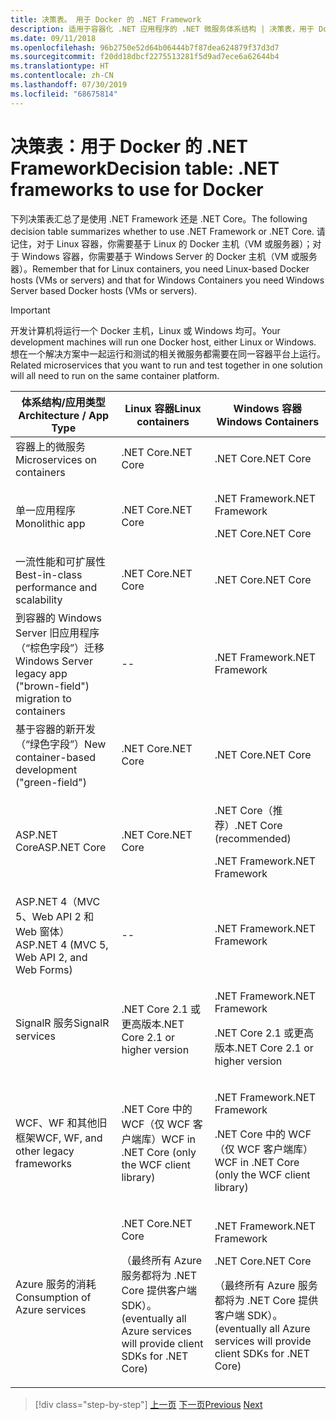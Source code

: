 ```yaml
---
title: 决策表。 用于 Docker 的 .NET Framework
description: 适用于容器化 .NET 应用程序的 .NET 微服务体系结构 | 决策表，用于 Docker 的 .NET Framework
ms.date: 09/11/2018
ms.openlocfilehash: 96b2750e52d64b06444b7f87dea624879f37d3d7
ms.sourcegitcommit: f20dd18dbcf2275513281f5d9ad7ece6a62644b4
ms.translationtype: HT
ms.contentlocale: zh-CN
ms.lasthandoff: 07/30/2019
ms.locfileid: "68675814"
---
```

# <a name="decision-table-net-frameworks-to-use-for-docker"></a><span data-ttu-id="59164-104">决策表：用于 Docker 的 .NET Framework</span><span class="sxs-lookup"><span data-stu-id="59164-104">Decision table: .NET frameworks to use for Docker</span></span>

<span data-ttu-id="59164-105">下列决策表汇总了是使用 .NET Framework 还是 .NET Core。</span><span class="sxs-lookup"><span data-stu-id="59164-105">The following decision table summarizes whether to use .NET Framework or .NET Core.</span></span> <span data-ttu-id="59164-106">请记住，对于 Linux 容器，你需要基于 Linux 的 Docker 主机（VM 或服务器）；对于 Windows 容器，你需要基于 Windows Server 的 Docker 主机（VM 或服务器）。</span><span class="sxs-lookup"><span data-stu-id="59164-106">Remember that for Linux containers, you need Linux-based Docker hosts (VMs or servers) and that for Windows Containers you need Windows Server based Docker hosts (VMs or servers).</span></span>

> [!IMPORTANT]
> <span data-ttu-id="59164-107">开发计算机将运行一个 Docker 主机，Linux 或 Windows 均可。</span><span class="sxs-lookup"><span data-stu-id="59164-107">Your development machines will run one Docker host, either Linux or Windows.</span></span> <span data-ttu-id="59164-108">想在一个解决方案中一起运行和测试的相关微服务都需要在同一容器平台上运行。</span><span class="sxs-lookup"><span data-stu-id="59164-108">Related microservices that you want to run and test together in one solution will all need to run on the same container platform.</span></span>

<table>
<thead>
<tr class="header">
<th><span data-ttu-id="59164-109"><strong>体系结构/应用类型</strong></span><span class="sxs-lookup"><span data-stu-id="59164-109"><strong>Architecture / App Type</strong></span></span></th>
<th><span data-ttu-id="59164-110"><strong>Linux 容器</strong></span><span class="sxs-lookup"><span data-stu-id="59164-110"><strong>Linux containers</strong></span></span></th>
<th><span data-ttu-id="59164-111"><strong>Windows 容器</strong></span><span class="sxs-lookup"><span data-stu-id="59164-111"><strong>Windows Containers</strong></span></span></th>
</tr>
</thead>
<tbody>
<tr class="odd">
<td><span data-ttu-id="59164-112">容器上的微服务</span><span class="sxs-lookup"><span data-stu-id="59164-112">Microservices on containers</span></span></td>
<td><span data-ttu-id="59164-113">.NET Core</span><span class="sxs-lookup"><span data-stu-id="59164-113">.NET Core</span></span></td>
<td><span data-ttu-id="59164-114">.NET Core</span><span class="sxs-lookup"><span data-stu-id="59164-114">.NET Core</span></span></td>
</tr>
<tr class="even">
<td><span data-ttu-id="59164-115">单一应用程序</span><span class="sxs-lookup"><span data-stu-id="59164-115">Monolithic app</span></span></td>
<td><span data-ttu-id="59164-116">.NET Core</span><span class="sxs-lookup"><span data-stu-id="59164-116">.NET Core</span></span></td>
<td><p><span data-ttu-id="59164-117">.NET Framework</span><span class="sxs-lookup"><span data-stu-id="59164-117">.NET Framework</span></span></p>
<p><span data-ttu-id="59164-118">.NET Core</span><span class="sxs-lookup"><span data-stu-id="59164-118">.NET Core</span></span></p></td>
</tr>
<tr class="odd">
<td><span data-ttu-id="59164-119">一流性能和可扩展性</span><span class="sxs-lookup"><span data-stu-id="59164-119">Best-in-class performance and scalability</span></span></td>
<td><span data-ttu-id="59164-120">.NET Core</span><span class="sxs-lookup"><span data-stu-id="59164-120">.NET Core</span></span></td>
<td><span data-ttu-id="59164-121">.NET Core</span><span class="sxs-lookup"><span data-stu-id="59164-121">.NET Core</span></span></td>
</tr>
<tr class="even">
<td><span data-ttu-id="59164-122">到容器的 Windows Server 旧应用程序（“棕色字段”）迁移</span><span class="sxs-lookup"><span data-stu-id="59164-122">Windows Server legacy app ("brown-field") migration to containers</span></span></td>
<td>--</td>
<td><span data-ttu-id="59164-123">.NET Framework</span><span class="sxs-lookup"><span data-stu-id="59164-123">.NET Framework</span></span></td>
</tr>
<tr class="odd">
<td><span data-ttu-id="59164-124">基于容器的新开发（“绿色字段”）</span><span class="sxs-lookup"><span data-stu-id="59164-124">New container-based development ("green-field")</span></span></td>
<td><span data-ttu-id="59164-125">.NET Core</span><span class="sxs-lookup"><span data-stu-id="59164-125">.NET Core</span></span></td>
<td><span data-ttu-id="59164-126">.NET Core</span><span class="sxs-lookup"><span data-stu-id="59164-126">.NET Core</span></span></td>
</tr>
<tr class="even">
<td><span data-ttu-id="59164-127">ASP.NET Core</span><span class="sxs-lookup"><span data-stu-id="59164-127">ASP.NET Core</span></span></td>
<td><span data-ttu-id="59164-128">.NET Core</span><span class="sxs-lookup"><span data-stu-id="59164-128">.NET Core</span></span></td>
<td><p><span data-ttu-id="59164-129">.NET Core（推荐）</span><span class="sxs-lookup"><span data-stu-id="59164-129">.NET Core (recommended)</span></span></p>
<p><span data-ttu-id="59164-130">.NET Framework</span><span class="sxs-lookup"><span data-stu-id="59164-130">.NET Framework</span></span></p></td>
</tr>
<tr class="odd">
<td><span data-ttu-id="59164-131">ASP.NET 4（MVC 5、Web API 2 和 Web 窗体）</span><span class="sxs-lookup"><span data-stu-id="59164-131">ASP.NET 4 (MVC 5, Web API 2, and Web Forms)</span></span></td>
<td>--</td>
<td><span data-ttu-id="59164-132">.NET Framework</span><span class="sxs-lookup"><span data-stu-id="59164-132">.NET Framework</span></span></td>
</tr>
<tr class="even">
<td><span data-ttu-id="59164-133">SignalR 服务</span><span class="sxs-lookup"><span data-stu-id="59164-133">SignalR services</span></span></td>
<td><span data-ttu-id="59164-134">.NET Core 2.1 或更高版本</span><span class="sxs-lookup"><span data-stu-id="59164-134">.NET Core 2.1 or higher version</span></span></td>
<td><p><span data-ttu-id="59164-135">.NET Framework</span><span class="sxs-lookup"><span data-stu-id="59164-135">.NET Framework</span></span></p>
<p><span data-ttu-id="59164-136">.NET Core 2.1 或更高版本</span><span class="sxs-lookup"><span data-stu-id="59164-136">.NET Core 2.1 or higher version</span></span></p></td>
</tr>
<tr class="odd">
<td><span data-ttu-id="59164-137">WCF、WF 和其他旧框架</span><span class="sxs-lookup"><span data-stu-id="59164-137">WCF, WF, and other legacy frameworks</span></span></td>
<td><span data-ttu-id="59164-138">.NET Core 中的 WCF（仅 WCF 客户端库）</span><span class="sxs-lookup"><span data-stu-id="59164-138">WCF in .NET Core (only the WCF client library)</span></span></td>
<td><p><span data-ttu-id="59164-139">.NET Framework</span><span class="sxs-lookup"><span data-stu-id="59164-139">.NET Framework</span></span></p>
<p><span data-ttu-id="59164-140">.NET Core 中的 WCF（仅 WCF 客户端库）</span><span class="sxs-lookup"><span data-stu-id="59164-140">WCF in .NET Core (only the WCF client library)</span></span></p></td>
</tr>
<tr class="even">
<td><span data-ttu-id="59164-141">Azure 服务的消耗</span><span class="sxs-lookup"><span data-stu-id="59164-141">Consumption of Azure services</span></span></td>
<td><p><span data-ttu-id="59164-142">.NET Core</span><span class="sxs-lookup"><span data-stu-id="59164-142">.NET Core</span></span></p>
<p><span data-ttu-id="59164-143">（最终所有 Azure 服务都将为 .NET Core 提供客户端 SDK）。</span><span class="sxs-lookup"><span data-stu-id="59164-143">(eventually all Azure services will provide client SDKs for .NET Core)</span></span></p></td>
<td><p><span data-ttu-id="59164-144">.NET Framework</span><span class="sxs-lookup"><span data-stu-id="59164-144">.NET Framework</span></span></p>
<p><span data-ttu-id="59164-145">.NET Core</span><span class="sxs-lookup"><span data-stu-id="59164-145">.NET Core</span></span></p>
<p><span data-ttu-id="59164-146">（最终所有 Azure 服务都将为 .NET Core 提供客户端 SDK）。</span><span class="sxs-lookup"><span data-stu-id="59164-146">(eventually all Azure services will provide client SDKs for .NET Core)</span></span></p></td>
</tr>
</tbody>
</table>

>[!div class="step-by-step"]
><span data-ttu-id="59164-147">[上一页](net-framework-container-scenarios.md)
>[下一页](net-container-os-targets.md)</span><span class="sxs-lookup"><span data-stu-id="59164-147">[Previous](net-framework-container-scenarios.md)
[Next](net-container-os-targets.md)</span></span>
